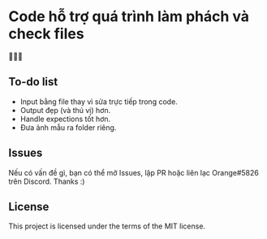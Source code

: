 # Code hỗ trợ quá trình làm phách và check files
🥺🥺🥺

## To-do list
- Input bằng file thay vì sửa trực tiếp trong code.
- Output đẹp (và thú vị) hơn.
- Handle expections tốt hơn.
- Đưa ảnh mẫu ra folder riêng.

## Issues
Nếu có vấn đề gì, bạn có thể mở Issues, lập PR hoặc liên lạc Orange#5826 trên Discord. Thanks :)

## License
This project is licensed under the terms of the MIT license.

